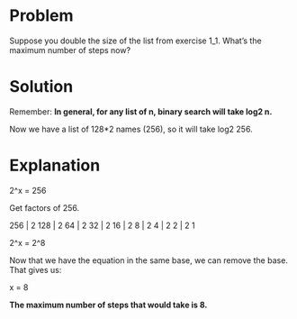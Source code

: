 # Problem

Suppose you double the size of the list from exercise 1_1.
What’s the maximum number of steps now?


# Solution

Remember: **In general, for any list of n, binary search will take log2 n.**

Now we have a list of 128*2 names (256), so it will take log2 256.

# Explanation

2^x = 256

Get factors of 256.

256 | 2
128 | 2
64  | 2
32  | 2
16  | 2
8   | 2
4   | 2
2   | 2
1

2^x = 2^8

Now that we have the equation in the same base, we can remove the base. That gives us:

x = 8

**The maximum number of steps that would take is 8.**
